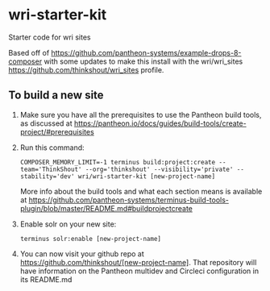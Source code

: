 # wri-starter-kit
Starter code for wri sites

Based off of https://github.com/pantheon-systems/example-drops-8-composer with some updates to make this install with the wri/wri_sites https://github.com/thinkshout/wri_sites profile.

## To build a new site
1. Make sure you have all the prerequisites to use the Pantheon build tools, as discussed at https://pantheon.io/docs/guides/build-tools/create-project/#prerequisites

2. Run this command:
   ```
   COMPOSER_MEMORY_LIMIT=-1 terminus build:project:create --team='ThinkShout' --org='thinkshout' --visibility='private' --stability='dev' wri/wri-starter-kit [new-project-name]
   ```
   
   More info about the build tools and what each section means is available at https://github.com/pantheon-systems/terminus-build-tools-plugin/blob/master/README.md#buildprojectcreate
   
3. Enable solr on your new site:

   ```
   terminus solr:enable [new-project-name] 
   ```

4. You can now visit your github repo at https://github.com/thinkshout/[new-project-name]. That repository will have information on the Pantheon multidev and Circleci configuration in its README.md
